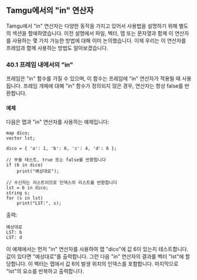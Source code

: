 ## Tamgu에서의 "in" 연산자

Tamgu에서 "in" 연산자는 다양한 동작을 가지고 있어서 사용법을 설명하기 위해 별도의 섹션을 할애하였습니다. 이전 설명에서 파일, 벡터, 맵 또는 문자열과 함께 이 연산자를 사용하는 몇 가지 가능한 방법에 대해 이미 논의했습니다. 이제 우리는 이 연산자를 프레임과 함께 사용하는 방법도 알아보겠습니다.

### 40.1 프레임 내에서의 "in"

프레임은 "in" 함수를 가질 수 있으며, 이 함수는 프레임에 "in" 연산자가 적용될 때 사용됩니다. 프레임 개체에 대해 "in" 함수가 정의되지 않은 경우, 연산자는 항상 false를 반환합니다.

#### 예제

다음은 맵과 "in" 연산자를 사용하는 예제입니다:

```tamgu
map dico;
vector lst;

dico = { 'a': 1, 'b': 6, 'c': 4, 'd': 6 };

// 부울 테스트, true 또는 false를 반환합니다
if (6 in dico)
    print("예상대로");

// 수신자는 리스트이므로 인덱스의 리스트를 반환합니다
lst = 6 in dico;
string s;
for (s in lst)
    print("LST:", s);
```

출력:

```
예상대로
LST: b
LST: d
```

이 예제에서는 먼저 "in" 연산자를 사용하여 맵 "dico"에 값 6이 있는지 테스트합니다. 값이 있다면 "예상대로"를 출력합니다. 그런 다음 "in" 연산자의 결과를 벡터 "lst"에 할당합니다. 이 벡터는 맵에서 값 6의 발생 위치의 인덱스를 포함합니다. 마지막으로 "lst"의 요소를 반복하고 출력합니다.